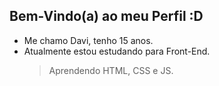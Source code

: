 ## Bem-Vindo(a) ao meu Perfil :D

- Me chamo Davi, tenho 15 anos.
- Atualmente estou estudando para Front-End.
   > Aprendendo HTML, CSS e JS.
